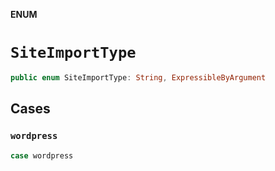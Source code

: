 **ENUM**

# `SiteImportType`

```swift
public enum SiteImportType: String, ExpressibleByArgument
```

## Cases
### `wordpress`

```swift
case wordpress
```
